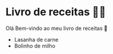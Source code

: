 # Livro de receitas :woman_cook:

Olá Bem-vindo ao meu livro de receitas :cake:

- Lasanha de carne
- Bolinho de milho
